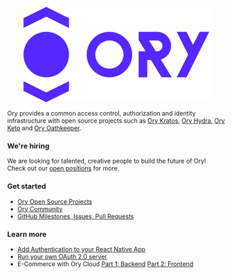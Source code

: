 <p align="center">
  <img src="https://github.com/ory/.github/blob/README/img/ory.png" />
</p>

Ory provides a common access control, authorization and identity infrastructure with open source projects such as [Ory Kratos](https://github.com/ory/kratos/), [Ory Hydra](https://github.com/ory/hydra/), [Ory Keto](https://github.com/ory/keto/) and [Ory Oathkeeper](https://github.com/ory/oathkeeper/).

### We're hiring

We are looking for talented, creative people to build the future of Ory!  
Check out our [open positions](https://www.ory.sh/jobs) for more.

### Get started

- [Ory Open Source Projects](https://www.ory.sh/docs/ecosystem/projects)
- [Ory Community](https://www.ory.sh/community/)
- [GitHub Milestones, Issues, Pull Requests​](https://www.ory.sh/docs/ecosystem/roadmap#milestones-issues-pull-requests)

### Learn more

- [Add Authentication to your React Native App ](https://www.ory.sh/login-react-native-authentication-example-api/)
- [Run your own OAuth 2.0 server](https://www.ory.sh/run-oauth2-server-open-source-api-security/)
- E-Commerce with Ory Cloud [Part 1: Backend](https://www.ory.sh/cloud-ecommerce-backend/)  [Part 2: Frontend](https://www.ory.sh/cloud-ecommerce-backend/)
<!--

**Here are some ideas to get you started:**

🙋‍♀️ A short introduction - what is your organization all about?
🌈 Contribution guidelines - how can the community get involved?
👩‍💻 Useful resources - where can the community find your docs? Is there anything else the community should know?
🍿 Fun facts - what does your team eat for breakfast?
🧙 Remember, you can do mighty things with the power of [Markdown](https://guides.github.com/features/mastering-markdown/)
-->
